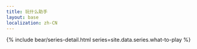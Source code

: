 ```yaml
---
title: 玩什么助手
layout: base
localization: zh-CN
---
```


{% include bear/series-detail.html
    series=site.data.series.what-to-play
%}
